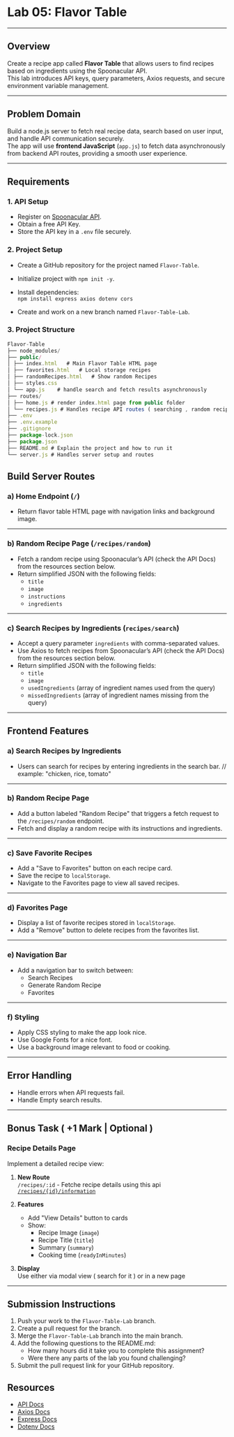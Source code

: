 # **Lab 05: Flavor Table**

---

## **Overview**

Create a recipe app called **Flavor Table** that allows users to find recipes based on ingredients using the Spoonacular API.  
This lab introduces API keys, query parameters, Axios requests, and secure environment variable management.

---

## **Problem Domain**

Build a node.js server to fetch real recipe data, search based on user input, and handle API communication securely.  
The app will use **frontend JavaScript** (`app.js`) to fetch data asynchronously from backend API routes, providing a smooth user experience.

---

## **Requirements**

### 1. API Setup

- Register on [Spoonacular API](https://spoonacular.com/food-api).
- Obtain a free API Key.
- Store the API key in a `.env` file securely.

### 2. Project Setup

- Create a GitHub repository for the project named `Flavor-Table`.
- Initialize project with `npm init -y`.
- Install dependencies:  
  `npm install express axios dotenv cors`

- Create and work on a new branch named `Flavor-Table-Lab`.

### 3. Project Structure

```javascript
Flavor-Table
├── node_modules/
├── public/
│ ├── index.html   # Main Flavor Table HTML page
│ ├── favorites.html   # Local storage recipes
│ ├── randomRecipes.html   # Show random Recipes
│ ├── styles.css
│ └── app.js    # handle search and fetch results asynchronously
├── routes/
│ ├── home.js # render index.html page from public folder
│ └── recipes.js # Handles recipe API routes ( searching , random recipes ... )
├── .env
├── .env.example
├── .gitignore
├── package-lock.json
├── package.json
├── README.md # Explain the project and how to run it
└── server.js # Handles server setup and routes
```

## **Build Server Routes**

### a) Home Endpoint (`/`)

- Return flavor table HTML page with navigation links and background image.

---

### b) Random Recipe Page (`/recipes/random`)

- Fetch a random recipe using Spoonacular’s API (check the API Docs) from the resources section below.
- Return simplified JSON with the following fields:
  - `title`
  - `image`
  - `instructions`
  - `ingredients`

---

### c) Search Recipes by Ingredients (`recipes/search`)

- Accept a query parameter `ingredients` with comma-separated values.
- Use Axios to fetch recipes from Spoonacular’s API (check the API Docs) from the resources section below.
- Return simplified JSON with the following fields:
  - `title`
  - `image`
  - `usedIngredients` (array of ingredient names used from the query)
  - `missedIngredients` (array of ingredient names missing from the query)

---

## **Frontend Features**

### a) **Search Recipes by Ingredients**

- Users can search for recipes by entering ingredients in the search bar. // example: "chicken, rice, tomato"

---

### b) **Random Recipe Page**

- Add a button labeled "Random Recipe" that triggers a fetch request to the `/recipes/random` endpoint.
- Fetch and display a random recipe with its instructions and ingredients.

---

### c) **Save Favorite Recipes**

- Add a "Save to Favorites" button on each recipe card.
- Save the recipe to `localStorage`.
- Navigate to the Favorites page to view all saved recipes.

---

### d) **Favorites Page**

- Display a list of favorite recipes stored in `localStorage`.
- Add a "Remove" button to delete recipes from the favorites list.

---

### e) Navigation Bar

- Add a navigation bar to switch between:
  - Search Recipes
  - Generate Random Recipe
  - Favorites

---

### f) **Styling**

- Apply CSS styling to make the app look nice.
- Use Google Fonts for a nice font.
- Use a background image relevant to food or cooking.

---

## **Error Handling**

- Handle errors when API requests fail.
- Handle Empty search results.

---

## **Bonus Task ( +1 Mark | Optional )**

### **Recipe Details Page**
Implement a detailed recipe view:
1. **New Route**  
   `/recipes/:id` - Fetche recipe details using this api [`/recipes/{id}/information`](https://spoonacular.com/food-api/docs#Get-Recipe-Information)

2. **Features**  
   - Add "View Details" button to cards  
   - Show:  
     - Recipe Image (`image`)  
     - Recipe Title (`title`)
     - Summary (`summary`) 
     - Cooking time (`readyInMinutes`)  
 

3. **Display**  
   Use either via modal view ( search for it ) or in a new page

---

## **Submission Instructions**

1. Push your work to the `Flavor-Table-Lab` branch.
2. Create a pull request for the branch.
3. Merge the `Flavor-Table-Lab` branch into the main branch.
4. Add the following questions to the README.md:
   - How many hours did it take you to complete this assignment?
   - Were there any parts of the lab you found challenging?
5. Submit the pull request link for your GitHub repository.

## **Resources**

- [API Docs](https://spoonacular.com/food-api/docs)
- [Axios Docs](https://axios-http.com/docs/intro)
- [Express Docs](https://expressjs.com/)
- [Dotenv Docs](https://github.com/motdotla/dotenv)
